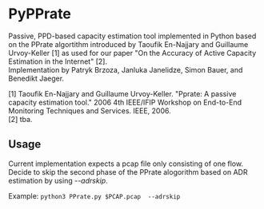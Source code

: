 # PyPPrate

Passive, PPD-based capacity estimation tool implemented in Python based on the PPrate algortithm introduced by Taoufik En-Najjary and Guillaume Urvoy-Keller [1] as used for our paper "On the Accuracy of Active Capacity Estimation in the Internet" [2]. <br />
Implementation by Patryk Brzoza, Janluka Janelidze, Simon Bauer, and Benedikt Jaeger. 

[1] Taoufik En-Najjary and Guillaume Urvoy-Keller. "Pprate: A passive capacity estimation tool." 2006 4th IEEE/IFIP Workshop on End-to-End Monitoring Techniques and Services. IEEE, 2006. <br />
[2] tba.

## Usage

Current implementation expects a pcap file only consisting of one flow. <br />
Decide to skip the second phase of the PPrate alogorithm based on ADR estimation by using *--adrskip*.

Example: `python3 PPrate.py $PCAP.pcap  --adrskip`
